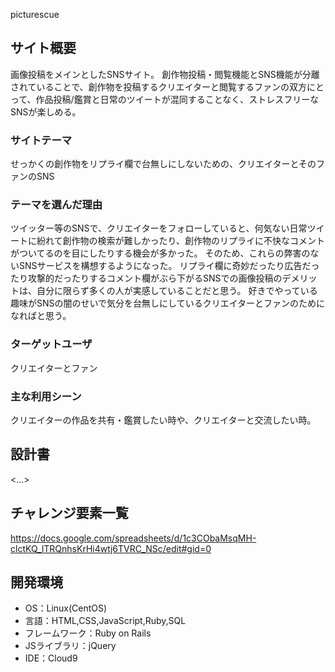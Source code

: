 picturescue

## サイト概要
画像投稿をメインとしたSNSサイト。
創作物投稿・閲覧機能とSNS機能が分離されていることで、創作物を投稿するクリエイターと閲覧するファンの双方にとって、作品投稿/鑑賞と日常のツイートが混同することなく、ストレスフリーなSNSが楽しめる。

### サイトテーマ
せっかくの創作物をリプライ欄で台無しにしないための、クリエイターとそのファンのSNS

### テーマを選んだ理由
ツイッター等のSNSで、クリエイターをフォローしていると、何気ない日常ツイートに紛れて創作物の検索が難しかったり、創作物のリプライに不快なコメントがついてるのを目にしたりする機会が多かった。
そのため、これらの弊害のないSNSサービスを構想するようになった。
リプライ欄に奇妙だったり広告だったり攻撃的だったりするコメント欄がぶら下がるSNSでの画像投稿のデメリットは、自分に限らず多くの人が実感していることだと思う。
好きでやっている趣味がSNSの闇のせいで気分を台無しにしているクリエイターとファンのためになればと思う。


### ターゲットユーザ
クリエイターとファン

### 主な利用シーン
クリエイターの作品を共有・鑑賞したい時や、クリエイターと交流したい時。

## 設計書
<...>

## チャレンジ要素一覧
https://docs.google.com/spreadsheets/d/1c3CObaMsqMH-clctKQ_lTRQnhsKrHi4wtj6TVRC_NSc/edit#gid=0

## 開発環境
- OS：Linux(CentOS)
- 言語：HTML,CSS,JavaScript,Ruby,SQL
- フレームワーク：Ruby on Rails
- JSライブラリ：jQuery
- IDE：Cloud9

